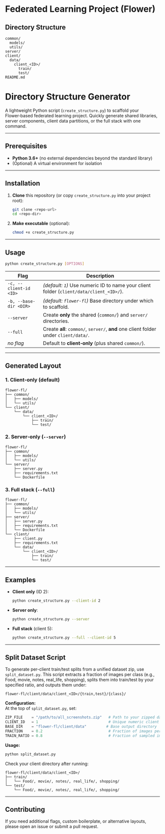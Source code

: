 # Federated Learning Project (Flower)

## Directory Structure
```
common/
  models/
  utils/
server/
client/
  data/
    client_<ID>/
      train/
      test/
README.md
```

# Directory Structure Generator

A lightweight Python script (`create_structure.py`) to scaffold your Flower‑based federated learning project. Quickly generate shared libraries, server components, client data partitions, or the full stack with one command.

---

## Prerequisites

- **Python 3.6+** (no external dependencies beyond the standard library)  
- (Optional) A virtual environment for isolation  

---

## Installation

1. **Clone** this repository (or copy `create_structure.py` into your project root):  
   ```bash
   git clone <repo-url>
   cd <repo-dir>
   ```
2. **Make executable** (optional):  
   ```bash
   chmod +x create_structure.py
   ```

---

## Usage

```bash
python create_structure.py [OPTIONS]
```

| Flag                       | Description                                                                                          |
|----------------------------|------------------------------------------------------------------------------------------------------|
| `-c, --client-id <ID>`     | _(default: `1`)_ Use numeric ID to name your client folder (`client/data/client_<ID>/`).             |
| `-b, --base-dir <DIR>`     | _(default: `flower-fl`)_ Base directory under which to scaffold.                                     |
| `--server`                 | Create **only** the shared (`common/`) and `server/` directories.                                     |
| `--full`                   | Create **all**: `common/`, `server/`, **and** one client folder under `client/data/`.                |
| _no flag_                  | Default to **client‑only** (plus shared `common/`).                                                   |

---

## Generated Layout

### 1. Client‑only (default)

```text
flower-fl/
├── common/
│   ├── models/
│   └── utils/
└── client/
    └── data/
        └── client_<ID>/
            ├── train/
            └── test/
```

### 2. Server‑only (`--server`)

```text
flower-fl/
├── common/
│   ├── models/
│   └── utils/
└── server/
    ├── server.py
    ├── requirements.txt
    └── Dockerfile
```

### 3. Full stack (`--full`)

```text
flower-fl/
├── common/
│   ├── models/
│   └── utils/
├── server/
│   ├── server.py
│   ├── requirements.txt
│   └── Dockerfile
└── client/
    ├── client.py
    ├── requirements.txt
    └── data/
        └── client_<ID>/
            ├── train/
            └── test/
```

---

## Examples

- **Client only** (ID 2):  
  ```bash
  python create_structure.py --client-id 2
  ```

- **Server only**:  
  ```bash
  python create_structure.py --server
  ```

- **Full stack** (client 5):  
  ```bash
  python create_structure.py --full --client-id 5
  ```

---

## Split Dataset Script

To generate per-client train/test splits from a unified dataset zip, use `split_dataset.py`. This script extracts a fraction of images per class (e.g., Food, movie, notes, real_life, shopping), splits them into train/test by your specified ratio, and outputs them under:

```
flower-fl/client/data/client_<ID>/{train,test}/{class}/
```

**Configuration:**  
At the top of `split_dataset.py`, set:

```python
ZIP_FILE    = "/path/to/all_screenshots.zip"   # Path to your zipped dataset
CLIENT_ID   = 1                                # Unique numeric client ID
BASE_DIR    = "flower-fl/client/data"         # Base output directory
FRACTION    = 0.2                              # Fraction of images per class to sample
TRAIN_RATIO = 0.8                              # Fraction of sampled images for training
```

**Usage:**  
```bash
python split_dataset.py
```

Check your client directory after running:

```
flower-fl/client/data/client_<ID>/
├── train/
│   └── Food/, movie/, notes/, real_life/, shopping/
└── test/
    └── Food/, movie/, notes/, real_life/, shopping/
```

---

## Contributing

If you need additional flags, custom boilerplate, or alternative layouts, please open an issue or submit a pull request.

